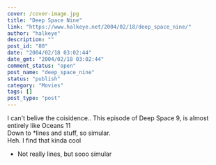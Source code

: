 ```yaml
---
cover: /cover-image.jpg
title: "Deep Space Nine"
link: "https://www.halkeye.net/2004/02/18/deep_space_nine/"
author: "halkeye"
description: ""
post_id: "80"
date: "2004/02/18 03:02:44"
date_gmt: "2004/02/18 03:02:44"
comment_status: "open"
post_name: "deep_space_nine"
status: "publish"
category: "Movies"
tags: []
post_type: "post"
---
```


I can't belive the coisidence.. This episode of Deep Space 9, is almost entirely like Oceans 11  
Down to *lines and stuff, so simular.  
Heh. I find that kinda cool   
* Not really lines, but sooo simular